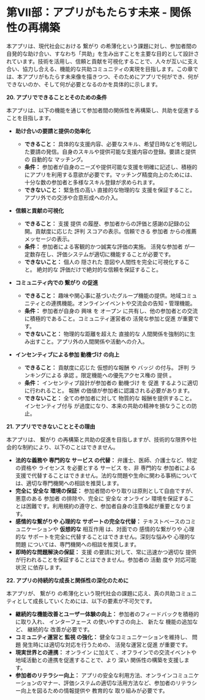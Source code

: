 # **第VII部：アプリがもたらす未来 \- 関係性の再構築**

本アプリは、現代社会における 繋がり の希薄化という課題に対し、参加者間の自発的な助け合い、すなわち「共助」を生み出すことを主要な目的として設計されています。技術を活用し、信頼と貢献を可視化することで、人々が互いに支え合い、協力し合える、機能的な共助コミュニティの実現を目指します。この章では、本アプリがもたらす未来像を描きつつ、そのためにアプリで何ができ、何ができないのか、そして何が必要となるのかを具体的に示します。

**20\. アプリでできることとそのための条件**

本アプリは、以下の機能を通じて参加者間の関係性を再構築し、共助を促進することを目指します。

* **助け合いの要請と提供の効率化**

  * **できること：** 具体的な支援内容、必要なスキル、希望日時などを明記した要請の発信。自身のスキルや提供可能な支援内容の登録。要請と提供の 自動的な マッチング。  
  * **条件：** 参加者が自身のニーズや提供可能な支援を明確に記述し、積極的にアプリを利用する意欲が必要です。マッチング精度向上のためには、十分な数の参加者と多様なスキル登録が求められます。  
  * **できないこと：** 緊急性の高い 直接的な物理的な 支援を保証すること。アプリ外での交渉や合意形成への介入。  
* **信頼と貢献の可視化**

  * **できること：** 支援 提供 の履歴、参加者からの評価と感謝の記録の公開。貢献度に応じた 評判 スコアの表示。信頼できる 参加者 からの推薦メッセージの表示。  
  * **条件：** 参加者による客観的かつ誠実な評価の実施。 活発な参加者 が一定数存在し、評価システムが適切に機能することが必要です。  
  * **できないこと：** 個人の 隠された 意図や人間性を完全に可視化すること。 絶対的な 評価だけで絶対的な信頼を保証すること。  
* **コミュニティ内での 繋がり の促進**

  * **できること：** 趣味や関心事に基づいたグループ機能の提供。地域コミュニティとの連携機能。オンラインイベントや交流会の告知・管理機能。  
  * **条件：** 参加者が自身の 興味 を オープン に共有し、他の参加者との交流に積極的であること。コミュニティ運営者の 活発な参加と促進 が重要です。  
  * **できないこと：** 物理的な距離を超えた 直接的な 人間関係を強制的に生み出すこと。アプリ外の人間関係や活動への介入。  
* **インセンティブによる参加 動機づけ の向上**

  * **できること：** 貢献度に応じた 仮想的な報酬 や バッジ の付与。 評判 ランキングによる 承認 。限定機能への優先アクセス権の 提供 。  
  * **条件：** インセンティブ設計が参加者の 動機づけ を 促進 するように適切に行われること。 報酬 の価値が参加者に認識される必要があります。  
  * **できないこと：** 全ての参加者に対して 物質的な 報酬を提供すること。 インセンティブ付与 が過度になり、本来の共助の精神を損なうことの防止。

**21\. アプリでできないこととその理由**

本アプリは、 繋がり の再構築と共助の促進を目指しますが、技術的な限界や社会的な制約により、以下のことはできません。

* **法的な義務や 専門的な サービス の代替：** 弁護士、医師、介護士など、特定の資格や ライセンス を必要とする サービス を、非 専門的な 参加者による支援で代替することはできません。法的な問題や生命に関わる事柄については、適切な専門機関への相談を推奨します。  
* **完全に 安全な 環境の保証：** 参加者間のやり取りは原則として自由ですが、悪意のある 参加者 の排除や、完全に 安全な オンライン 環境を保証することは困難です。利用規約の遵守と、参加者自身の注意喚起が重要となります。  
* **感情的な繋がりや 心理的な サポートの完全な代替：** テキストベースのコミュニケーションや **仮想的な** 相互作用 は、対面での 感情的な繋がりや 心理的な サポートを完全に代替することはできません。深刻な悩みや 心理的な 問題 については、専門機関への相談を推奨します。  
* **即時的な問題解決の保証：** 支援 の要請に対して、常に迅速かつ適切な 提供 が行われることを保証することはできません。参加者の 活動 度や 対応可能状況 に依存します。

**22\. アプリの持続的な成長と関係性の深化のために**

本アプリが、 繋がり の希薄化という現代社会の課題に応え、真の共助コミュニティとして成長していくためには、以下の要素が不可欠です。

* **継続的な機能改善とユーザー体験の向上：** 参加者のフィードバックを積極的に取り入れ、 インターフェース の使いやすさの向上、 新たな 機能の追加など、 継続的な 改善が必要です。  
* **コミュニティ運営と 監視 の強化：** 健全なコミュニケーションを維持し、 問題 発生時には適切な対応を行うための、 活発な運営と促進 が重要です。  
* **現実世界との連携：** オンライン に加えて 、オフラインでの交流イベントや地域活動との連携を促進することで、より 深い 関係性の構築を支援します。  
* **参加者のリテラシー向上：** アプリの安全な利用方法、オンラインコミュニケーションのマナー、評価システムの適切な活用方法など、参加者のリテラシー向上を図るための情報提供や 教育的な 取り組みが必要です。

